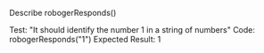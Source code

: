 Describe robogerResponds()

Test: "It should identify the number 1 in a string of numbers"
Code: robogerResponds("1")
Expected Result: 1